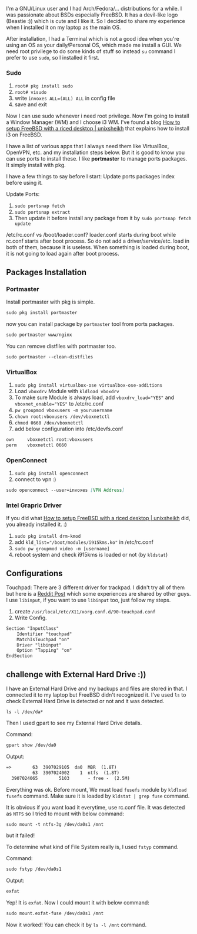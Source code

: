 I'm a GNU/Linux user and I had Arch/Fedora/... distributions for a while. I was passionate about BSDs especially FreeBSD. It has a devil-like logo (Beastie :)) which is cute and I like it. So I decided to share my experience when I installed it on my laptop as the main OS.

After installation, I had a Terminal which is not a good idea when you're using an OS as your daily/Personal OS, which made me install a GUI.
We need root privilege to do some kinds of stuff so instead `su` command I prefer to use `sudo`, so I installed it first.

### Sudo
1. `root# pkg install sudo`
2. `root# visudo`
3. write `invoxes ALL=(ALL) ALL` in config file
4. save and exit

Now I can use sudo whenever i need root privilege. Now I'm going to install a Window Manager (WM) and I choose i3 WM.
I've found a blog [How to setup FreeBSD with a riced desktop | unixsheikh](https://unixsheikh.com/tutorials/how-to-setup-freebsd-with-a-riced-desktop-part-3-i3.html) 
that explains how to install i3 on FreeBSD.

I have a list of various apps that I always need them like VirtualBox, OpenVPN, etc. and my installation steps below. But it is good to know you can use ports to install these.
I like **portmaster** to manage ports packages. It simply install with pkg.

I have a few things to say before I start:
Update ports packages index before using it.

Update Ports:
1. `sudo portsnap fetch`
2. `sudo portsnap extract`
3. Then update it before install any package from it by `sudo portsnap fetch update`

/etc/rc.conf vs /boot/loader.conf?
loader.conf starts during boot while rc.conf starts after boot process. So do not add a driver/service/etc. load in both of them, because it is useless. When something is loaded during boot, it is not going to load again after boot process.

## Packages Installation

### Portmaster
Install portmaster with pkg is simple.
```markdown
sudo pkg install portmaster
```
now you can install package by `portmaster` tool from ports packages.
```markdown
sudo portmaster www/nginx
```
You can remove distfiles with portmaster too.
```markdown
sudo portmaster --clean-distfiles
```

### VirtualBox
1. `sudo pkg install virtualbox-ose virtualbox-ose-additions`
2. Load `vboxdrv` Module with `kldload vboxdrv`
3. To make sure Module is always load, add `vboxdrv_load="YES"` and `vboxnet_enable="YES"` to /etc/rc.conf
4. `pw groupmod vboxusers -m yourusername`
5. `chown root:vboxusers /dev/vboxnetctl`
6. `chmod 0660 /dev/vboxnetctl`
7. add below configuration into /etc/devfs.conf
```markdown
own     vboxnetctl root:vboxusers
perm    vboxnetctl 0660
```

### OpenConnect
1. `sudo pkg install openconnect`
2. connect to vpn :)
```markdown
sudo openconnect --user=invoxes [VPN Address]
```

### Intel Grapric Driver
If you did what [How to setup FreeBSD with a riced desktop | unixsheikh](https://unixsheikh.com/tutorials/how-to-setup-freebsd-with-a-riced-desktop-part-3-i3.html) did, you already installed it. :)
1. `sudo pkg install drm-kmod`
2. add `kld_list="/boot/modules/i915kms.ko"` in /etc/rc.conf
3. `sudo pw groupmod video -m [username]`
4. reboot system and check i915kms is loaded or not (by `kldstat`)

## Configurations

Touchpad:
There are 3 different driver for trackpad. I didn't try all of them but here is a [Reddit Post](https://www.reddit.com/r/linuxquestions/comments/904gdq/libinput_vs_synaptics_vs_mtrack_whats_your) which some experiences are shared by other guys. I use `libinput`, if you want to use `libinput` too, just follow my steps.

1. create `/usr/local/etc/X11/xorg.conf.d/90-touchpad.conf`
2. Write Config.
```markdown
Section "InputClass"
	Identifier "touchpad"
	MatchIsTouchpad "on"
	Driver "libinput"
	Option "Tapping" "on"
EndSection
```

## challenge with External Hard Drive :))
I have an External Hard Drive and my backups and files are stored in that. I connected it to my laptop but FreeBSD didn't recognized it.
I've used `ls` to check External Hard Drive is detected or not and it was detected.

`ls -l /dev/da*`

Then I used gpart to see my External Hard Drive details.

Command:
```markdown
gpart show /dev/da0
```
Output:
```markdown
=>        63  3907029105  da0  MBR  (1.8T)
          63  3907024002    1  ntfs  (1.8T)
  3907024065        5103       - free -  (2.5M)
```
Everything was ok.
Before mount, We must load `fusefs` module by `kldload fusefs` command. Make sure it is loaded by `kldstat | grep fuse` command.

It is obvious if you want load it everytime, use rc.conf file.
It was detected as `NTFS` so I tried to mount with below command:
```markdown
sudo mount -t ntfs-3g /dev/da0s1 /mnt
```
but it failed!

To determine what kind of File System really is, I used `fstyp` command.

Command:
```markdown
sudo fstyp /dev/da0s1
```
Output:
```markdown
exfat
```
Yep! It is `exfat`. Now I could mount it with below command:
```markdown
sudo mount.exfat-fuse /dev/da0s1 /mnt
```
Now it worked! You can check it by `ls -l /mnt` command.

